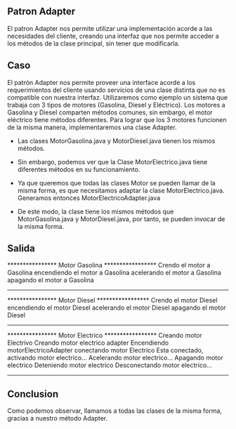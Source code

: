 ## Patron Adapter
El patron Adapter nos permite utilizar una implementación acorde a las necesidades del cliente, creando una interfaz que nos permite acceder a los métodos de la clase principal, sin tener que modificarla.

## Caso
El patrón Adapter nos permite proveer una interface acorde a los requerimientos del cliente usando servicios de una clase distinta que no es compatible con nuestra interfaz. Utilizaremos como ejemplo un sistema que trabaja con 3 tipos de motores (Gasolina, Diesel y Eléctrico). Los motores a Gasolina y Diesel comparten métodos comunes, sin embargo, el motor eléctrico tiene métodos diferentes. Para lograr que los 3 motores funcionen de la misma manera, implementaremos una clase Adapter.

- Las clases MotorGasolina.java y MotorDiesel.java tienen los mismos métodos.
- Sin embargo, podemos ver que la Clase MotorElectrico.java tiene diferentes métodos en su funcionamiento.

- Ya que queremos que todas las clases Motor se pueden llamar de la misma forma, es que necesitamos adaptar la clase MotorElectrico.java. Generamos entonces MotorElectricoAdapter.java
- De este modo, la clase tiene los mismos métodos que MotorGasolina.java y MotorDiesel.java, por tanto, se pueden invocar de la misma forma.

## Salida
**************** Motor Gasolina *****************
Crendo el motor a Gasolina
encendiendo el motor a Gasolina
acelerando el motor a Gasolina
apagando el motor a Gasolina
****************************************

**************** Motor Diesel *****************
Crendo el motor Diesel
encendiendo el motor Diesel
acelerando el motor Diesel
apagando el motor Diesel
****************************************

**************** Motor Electrico *****************
Creando motor Electrivo
Creando motor electrico adapter
Encendiendo motorElectricoAdapter
conectando motor Electrico
Esta conectado, activando motor electrico...
Acelerando motor electrico...
Apagando motor electrico
Deteniendo motor electrico
Desconectando motor electrico...
****************************************


## Conclusion
Como podemos observar, llamamos a todas las clases de la misma forma, gracias a nuestro método Adapter.